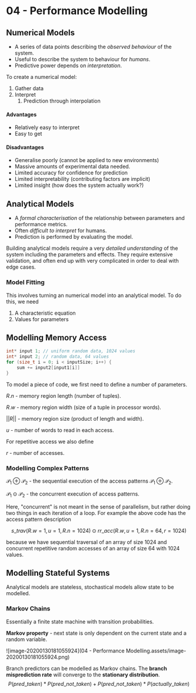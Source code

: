 # 04 - Performance Modelling

## Numerical Models

- A series of data points describing the *observed behaviour* of the system.
- Useful to describe the system to behaviour for *humans*.
- Predictive power depends on *interpretation*.

To create a numerical model:

1. Gather data
2. Interpret
   1. Prediction through interpolation

#### Advantages

- Relatively easy to interpret
- Easy to get

#### Disadvantages

- Generalise poorly (cannot be applied to new environments)
- Massive amounts of experimental data needed.
- Limited accuracy for confidence for prediction
- Limited interpretability (contributing factors are implicit)
- Limited insight (how does the system actually work?)

## Analytical Models

- A *formal characterisation* of the relationship between parameters and performance metrics.
- Often *difficult to interpret* for humans.
- Prediction is performed by evaluating the model.

Building analytical models require a very *detailed understanding* of the system including the parameters and effects. They require extensive validation, and often end up with very complicated in order to deal with edge cases.

### Model Fitting

This involves turning an numerical model into an analytical model. To do this, we need 

1. A characteristic equation
2. Values for parameters

## Modelling Memory Access

```C
int* input 1; // uniform random data, 1024 values
int* input 2; // random data, 64 values
for (size_t i = 0; i < inputSize; i++) {
    sum += input2[input1[i]]
}
```

To model a piece of code, we first need to define a number of parameters.

$R.n$ - memory region length (number of tuples).

$R.w$ - memory region width (size of a tuple in processor words).

$||R||$ - memory region size (product of length and width).

$u$ - number of words to read in each access.

For repetitive access we also define

$r$  - number of accesses.

### Modelling Complex Patterns

$\mathcal{P_1} \oplus \mathcal{P_2}$ - the sequential execution of the access patterns $\mathcal{P_1} \oplus \mathcal{P_2}$.

$\mathcal{P_1} \odot \mathcal{P_2}$ - the concurrent execution of access patterns.

Here, "concurrent" is not meant in the sense of parallelism, but rather doing two things in each iteration of a loop. For example the above code has the access pattern description 

$$
s\_trav(R.w=1, u=1, R.n=1024) \odot rr\_acc(R.w, u=1, R.n=64, r=1024)
$$

because we have sequential traversal of an array of size 1024 and concurrent repetitive random accesses of an array of size 64 with 1024 values.  

## Modelling Stateful Systems

Analytical models are stateless, stochastical models allow state to be modelled.

### Markov Chains

Essentially a finite state machine with transition probabilities.

**Markov property** - next state is only dependent on the current state and a random variable.

![image-20200130181055924](04 - Performance Modelling.assets/image-20200130181055924.png)

Branch predictors can be modelled as Markov chains. The **branch misprediction rate** will converge to the **stationary distribution**.
$$
P(pred\_taken) * P(pred\_not\_taken) + P(pred\_not\_taken) * P(actually\_taken)
$$

